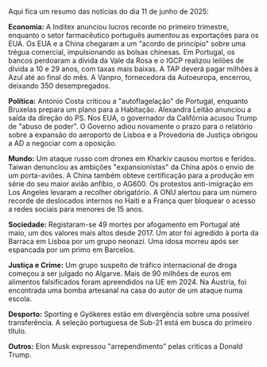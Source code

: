 Aqui fica um resumo das notícias do dia 11 de junho de 2025:

**Economia:** A Inditex anunciou lucros recorde no primeiro trimestre, enquanto o setor farmacêutico português aumentou as exportações para os EUA. Os EUA e a China chegaram a um "acordo de princípio" sobre uma trégua comercial, impulsionando as bolsas chinesas. Em Portugal, os bancos perdoaram a dívida da Vale da Rosa e o IGCP realizou leilões de dívida a 10 e 29 anos, com taxas mais baixas. A TAP deverá pagar milhões à Azul até ao final do mês. A Vanpro, fornecedora da Autoeuropa, encerrou, deixando 350 desempregados.

**Política:** António Costa criticou a "autoflagelação" de Portugal, enquanto Bruxelas prepara um plano para a Habitação. Alexandra Leitão anunciou a saída da direção do PS. Nos EUA, o governador da Califórnia acusou Trump de "abuso de poder". O Governo adiou novamente o prazo para o relatório sobre a expansão do aeroporto de Lisboa e a Provedoria de Justiça obrigou a AD a negociar com a oposição.

**Mundo:** Um ataque russo com drones em Kharkiv causou mortos e feridos. Taiwan denunciou as ambições "expansionistas" da China após o envio de um porta-aviões. A China também obteve certificação para a produção em série do seu maior avião anfíbio, o AG600. Os protestos anti-imigração em Los Angeles levaram a recolher obrigatório. A ONU alertou para um número recorde de deslocados internos no Haiti e a França quer bloquear o acesso a redes sociais para menores de 15 anos.

**Sociedade:** Registaram-se 49 mortes por afogamento em Portugal até maio, um dos valores mais altos desde 2017. Um ator foi agredido à porta da Barraca em Lisboa por um grupo neonazi. Uma idosa morreu após ser espancada por um primo em Barcelos.

**Justiça e Crime:** Um grupo suspeito de tráfico internacional de droga começou a ser julgado no Algarve. Mais de 90 milhões de euros em alimentos falsificados foram apreendidos na UE em 2024. Na Áustria, foi encontrada uma bomba artesanal na casa do autor de um ataque numa escola.

**Desporto:** Sporting e Gyökeres estão em divergência sobre uma possível transferência. A seleção portuguesa de Sub-21 está em busca do primeiro título.

**Outros:** Elon Musk expressou "arrependimento" pelas críticas a Donald Trump.